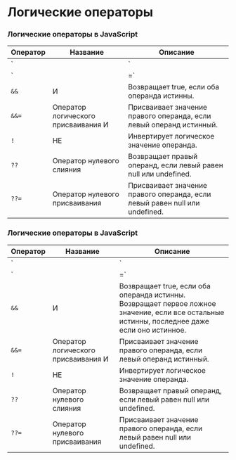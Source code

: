 # Логические операторы

### Логические операторы в JavaScript

| Оператор | Название                          | Описание                                      |
|----------|-----------------------------------|-----------------------------------------------|
| `||`     | ИЛИ                               | Возвращает true, если хотя бы один операнд истинный. возвращает первое истинное начение если все false последнее даже если false  |
| `||=`    | Оператор логического присваивания ИЛИ | Присваивает значение правого операнда, если левый операнд ложен. |
| `&&`     | И                                 | Возвращает true, если оба операнда истинны. |
| `&&=`    | Оператор логического присваивания И | Присваивает значение правого операнда, если левый операнд истинный. |
| `!`      | НЕ                                | Инвертирует логическое значение операнда.    |
| `??`     | Оператор нулевого слияния        | Возвращает правый операнд, если левый равен null или undefined. |
| `??=`    | Оператор нулевого присваивания    | Присваивает значение правого операнда, если левый равен null или undefined. |

### Логические операторы в JavaScript

| Оператор | Название                          | Описание                                      |
|----------|-----------------------------------|-----------------------------------------------|
| `||`     | ИЛИ                               | Возвращает true, если хотя бы один операнд истинный. Возвращает первое истинное значение, если все остальные ложны, последнее даже если оно ложное. |
| `||=`    | Оператор логического присваивания ИЛИ | Присваивает значение правого операнда, если левый операнд ложен. |
| `&&`     | И                                 | Возвращает true, если оба операнда истинны. Возвращает первое ложное значение, если все остальные истинны, последнее даже если оно истинное. |
| `&&=`    | Оператор логического присваивания И | Присваивает значение правого операнда, если левый операнд истинный. |
| `!`      | НЕ                                | Инвертирует логическое значение операнда.    |
| `??`     | Оператор нулевого слияния        | Возвращает правый операнд, если левый равен null или undefined. |
| `??=`    | Оператор нулевого присваивания    | Присваивает значение правого операнда, если левый равен null или undefined. |

```js

```

